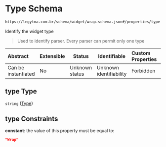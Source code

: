 # Type Schema

```txt
https://legytma.com.br/schema/widget/wrap.schema.json#/properties/type
```

Identify the widget type


> Used to identify parser. Every parser can permit only one type
>

| Abstract            | Extensible | Status         | Identifiable            | Custom Properties | Additional Properties | Access Restrictions | Defined In                                                                     |
| :------------------ | ---------- | -------------- | ----------------------- | :---------------- | --------------------- | ------------------- | ------------------------------------------------------------------------------ |
| Can be instantiated | No         | Unknown status | Unknown identifiability | Forbidden         | Allowed               | none                | [wrap.schema.json\*](../schema/widget/wrap.schema.json) |

## type Type

`string` ([Type](widget-definitions-type.md))

## type Constraints

**constant**: the value of this property must be equal to:

```json
"Wrap"
```
